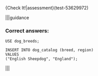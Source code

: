 {Check It!|assessment}(test-53629972)

|||guidance
### Correct answers:

`USE dog_breeds;`

```
INSERT INTO dog_catalog (breed, region) 
VALUES 
("English Sheepdog", "England");
```

|||
